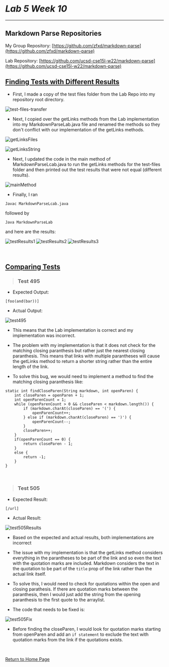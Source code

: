 # _Lab 5 Week 10_

---

## Markdown Parse Repositories

My Group Repository: [https://github.com/zfxd/markdown-parse](https://github.com/zfxd/markdown-parse)

Lab Repository: [https://github.com/ucsd-cse15l-w22/markdown-parse](https://github.com/ucsd-cse15l-w22/markdown-parse)

## **<u>Finding Tests with Different Results</u>**

- First, I made a copy of the test files folder from the Lab Repo into my repository root directory.

![test-files-transfer](Screenshots/test-files-transfer.png)

- Next, I copied over the getLinks methods from the Lab implementation into my MarkdownParseLab.java file and renamed the methods so they don't conflict with our implementation of the getLinks methods.

![getLinksFiles](Screenshots/getLinksFiles.png)

![getLinksString](Screenshots/getLinksString.png)

- Next, I updated the code in the main method of MarkdownParseLcab.java to run the getLinks methods for the test-files folder and then printed out the test results that were not equal (different results).

![mainMethod](Screenshots/mainMethod.png)

- Finally, I ran

```
Javac MarkdownParseLcab.java
```

followed by

```
Java MarkdownParseLab
```

and here are the results:

![testResults1](Screenshots/testResults1.png)
![testResults2](Screenshots/testResults2.png)
![testResults3](Screenshots/testResults3.png)

<br>

## **<u>Comparing Tests</u>**

> ### Test 495

- Expected Output:

```
[foo(and(bar))]
```

- Actual Output:

![test495](Screenshots/test495.png)

- This means that the Lab implementation is correct and my implementation was incorrect.

- The problem with my implementation is that it does not check for the matching closing paranthesis but rather just the nearest closing paranthesis. This means that links with multiple parantheses will cause the getLinks method to return a shorter string rather than the entire length of the link.

- To solve this bug, we would need to implement a method to find the matching closing paranthesis like:

```
static int findCloseParen(String markdown, int openParen) {
    int closeParen = openParen + 1;
    int openParenCount = 1;
    while (openParenCount > 0 && closeParen < markdown.length()) {
        if (markdown.charAt(closeParen) == '(') {
            openParenCount++;
        } else if (markdown.charAt(closeParen) == ')') {
            openParenCount--;
        }
        closeParen++;
    }
    if(openParenCount == 0) {
        return closeParen - 1;
    }
    else {
        return -1;
    }
}
```

<br>

> ### Test 505

- Expected Result:

```
[/url]
```

- Actual Result:

![test505Results](Screenshots/test505.png)

- Based on the expected and actual results, both implementations are incorrect

- The issue with my implementation is that the getLinks method considers everything in the parantheses to be part of the link and so even the text with the quotation marks are included. Markdown considers the text in the quotation to be part of the `title` prop of the link rather than the actual link itself.

- To solve this, I would need to check for quotations within the open and closing parathesis. If there are quotation marks between the paranthesis, then I would just add the string from the opening paranthesis to the first quote to the arraylist.

- The code that needs to be fixed is:

![test505Fix](Screenshots/test505Fix.png)

- Before finding the closeParen, I would look for quotation marks starting from openParen and add an `if statement` to exclude the text with quotation marks from the link if the quotations exists.

<br>

[Return to Home Page](https://jusinucsd26.github.io/cse15l-lab-reports/)
